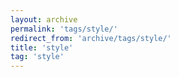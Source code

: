 ```yaml
---
layout: archive
permalink: 'tags/style/'
redirect_from: 'archive/tags/style/'
title: 'style'
tag: 'style'
---
```

